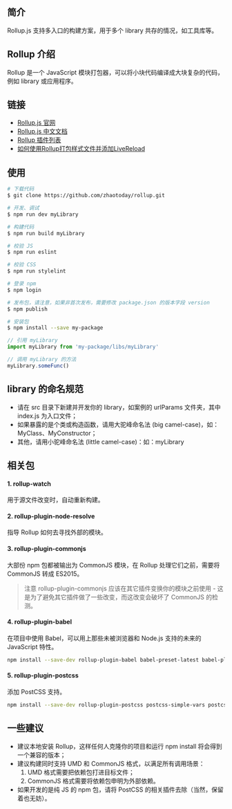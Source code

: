 ## 简介
Rollup.js 支持多入口的构建方案，用于多个 library 共存的情况，如工具库等。

## Rollup 介绍
Rollup 是一个 JavaScript 模块打包器，可以将小块代码编译成大块复杂的代码，例如 library 或应用程序。

## 链接
- [Rollup.js 官网](http://rollup.org/)
- [Rollup.js 中文文档](https://rollup.bootcss.com/)
- [Rollup 插件列表](https://github.com/rollup/rollup/wiki/Plugins)
- [如何使用Rollup打包样式文件并添加LiveReload](http://www.w3cplus.com/javascript/learn-rollup-css.html)

## 使用
```bash
# 下载代码
$ git clone https://github.com/zhaotoday/rollup.git

# 开发、调试
$ npm run dev myLibrary

# 构建代码
$ npm run build myLibrary

# 校验 JS
$ npm run eslint

# 校验 CSS
$ npm run stylelint

# 登录 npm
$ npm login

# 发布包，请注意，如果非首次发布，需要修改 package.json 的版本字段 version
$ npm publish

# 安装包
$ npm install --save my-package
```

```js
// 引用 myLibrary
import myLibrary from 'my-package/libs/myLibrary'

// 调用 myLibrary 的方法
myLibrary.someFunc()
```

## library 的命名规范
- 请在 src 目录下新建并开发你的 library，如案例的 urlParams 文件夹，其中 index.js 为入口文件；
- 如果暴露的是个类或构造函数，请用大驼峰命名法 (big camel-case)，如：MyClass、MyConstructor；
- 其他，请用小驼峰命名法 (little camel-case)：如：myLibrary

## 相关包
#### 1. rollup-watch
用于源文件改变时，自动重新构建。

#### 2. rollup-plugin-node-resolve
指导 Rollup 如何去寻找外部的模块。

#### 3. rollup-plugin-commonjs
大部份 npm 包都被输出为 CommonJS 模块，在 Rollup 处理它们之前，需要将 CommonJS 转成 ES2015。
> 注意 rollup-plugin-commonjs 应该在其它插件变换你的模块之前使用 - 这是为了避免其它插件做了一些改变，而这改变会破坏了 CommonJS 的检测。

#### 4. rollup-plugin-babel
在项目中使用 Babel，可以用上那些未被浏览器和 Node.js 支持的未来的 JavaScript 特性。
```bash
npm install --save-dev rollup-plugin-babel babel-preset-latest babel-plugin-external-helpers
```

#### 5. rollup-plugin-postcss
添加 PostCSS 支持。
```bash
npm install --save-dev rollup-plugin-postcss postcss-simple-vars postcss-nested postcss-cssnext cssnano
```

## 一些建议
- 建议本地安装 Rollup，这样任何人克隆你的项目和运行 npm install 将会得到一个兼容的版本；
- 建议构建同时支持 UMD 和 CommonJS 格式，以满足所有调用场景：
  1. UMD 格式需要把依赖包打进目标文件；
  2. CommonJS 格式需要将依赖包申明为外部依赖。
- 如果开发的是纯 JS 的 npm 包，请将 PostCSS 的相关插件去除（当然，保留着也无妨）。
